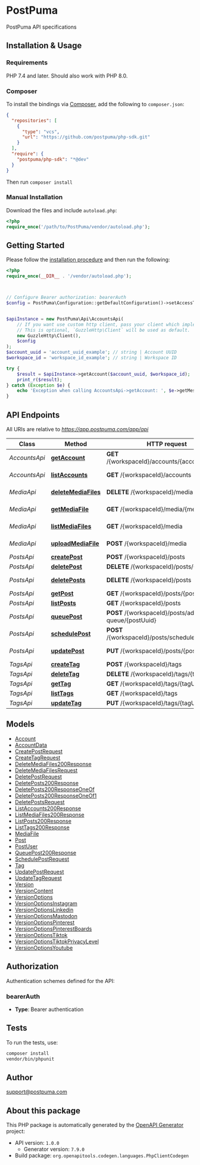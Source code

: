 # PostPuma

PostPuma API specifications


## Installation & Usage

### Requirements

PHP 7.4 and later.
Should also work with PHP 8.0.

### Composer

To install the bindings via [Composer](https://getcomposer.org/), add the following to `composer.json`:

```json
{
  "repositories": [
    {
      "type": "vcs",
      "url": "https://github.com/postpuma/php-sdk.git"
    }
  ],
  "require": {
    "postpuma/php-sdk": "*@dev"
  }
}
```

Then run `composer install`

### Manual Installation

Download the files and include `autoload.php`:

```php
<?php
require_once('/path/to/PostPuma/vendor/autoload.php');
```

## Getting Started

Please follow the [installation procedure](#installation--usage) and then run the following:

```php
<?php
require_once(__DIR__ . '/vendor/autoload.php');



// Configure Bearer authorization: bearerAuth
$config = PostPuma\Configuration::getDefaultConfiguration()->setAccessToken('YOUR_ACCESS_TOKEN');


$apiInstance = new PostPuma\Api\AccountsApi(
    // If you want use custom http client, pass your client which implements `GuzzleHttp\ClientInterface`.
    // This is optional, `GuzzleHttp\Client` will be used as default.
    new GuzzleHttp\Client(),
    $config
);
$account_uuid = 'account_uuid_example'; // string | Account UUID
$workspace_id = 'workspace_id_example'; // string | Workspace ID

try {
    $result = $apiInstance->getAccount($account_uuid, $workspace_id);
    print_r($result);
} catch (Exception $e) {
    echo 'Exception when calling AccountsApi->getAccount: ', $e->getMessage(), PHP_EOL;
}

```

## API Endpoints

All URIs are relative to *https://app.postpuma.com/app/api*

Class | Method | HTTP request | Description
------------ | ------------- | ------------- | -------------
*AccountsApi* | [**getAccount**](docs/Api/AccountsApi.md#getaccount) | **GET** /{workspaceId}/accounts/{accountUuid} | Get account
*AccountsApi* | [**listAccounts**](docs/Api/AccountsApi.md#listaccounts) | **GET** /{workspaceId}/accounts | List accounts
*MediaApi* | [**deleteMediaFiles**](docs/Api/MediaApi.md#deletemediafiles) | **DELETE** /{workspaceId}/media | Delete media files
*MediaApi* | [**getMediaFile**](docs/Api/MediaApi.md#getmediafile) | **GET** /{workspaceId}/media/{mediaUuid} | Get media file
*MediaApi* | [**listMediaFiles**](docs/Api/MediaApi.md#listmediafiles) | **GET** /{workspaceId}/media | List media files
*MediaApi* | [**uploadMediaFile**](docs/Api/MediaApi.md#uploadmediafile) | **POST** /{workspaceId}/media | Upload media file
*PostsApi* | [**createPost**](docs/Api/PostsApi.md#createpost) | **POST** /{workspaceId}/posts | Create post
*PostsApi* | [**deletePost**](docs/Api/PostsApi.md#deletepost) | **DELETE** /{workspaceId}/posts/{postUuid} | Delete post
*PostsApi* | [**deletePosts**](docs/Api/PostsApi.md#deleteposts) | **DELETE** /{workspaceId}/posts | Delete posts
*PostsApi* | [**getPost**](docs/Api/PostsApi.md#getpost) | **GET** /{workspaceId}/posts/{postUuid} | Get post
*PostsApi* | [**listPosts**](docs/Api/PostsApi.md#listposts) | **GET** /{workspaceId}/posts | List posts
*PostsApi* | [**queuePost**](docs/Api/PostsApi.md#queuepost) | **POST** /{workspaceId}/posts/add-to-queue/{postUuid} | Queue post
*PostsApi* | [**schedulePost**](docs/Api/PostsApi.md#schedulepost) | **POST** /{workspaceId}/posts/schedule/{postUuid} | Schedule post
*PostsApi* | [**updatePost**](docs/Api/PostsApi.md#updatepost) | **PUT** /{workspaceId}/posts/{postUuid} | Update post
*TagsApi* | [**createTag**](docs/Api/TagsApi.md#createtag) | **POST** /{workspaceId}/tags | Create tag
*TagsApi* | [**deleteTag**](docs/Api/TagsApi.md#deletetag) | **DELETE** /{workspaceId}/tags/{tagUuid} | Delete tag
*TagsApi* | [**getTag**](docs/Api/TagsApi.md#gettag) | **GET** /{workspaceId}/tags/{tagUuid} | Get tag
*TagsApi* | [**listTags**](docs/Api/TagsApi.md#listtags) | **GET** /{workspaceId}/tags | List tags
*TagsApi* | [**updateTag**](docs/Api/TagsApi.md#updatetag) | **PUT** /{workspaceId}/tags/{tagUuid} | Update tag

## Models

- [Account](docs/Model/Account.md)
- [AccountData](docs/Model/AccountData.md)
- [CreatePostRequest](docs/Model/CreatePostRequest.md)
- [CreateTagRequest](docs/Model/CreateTagRequest.md)
- [DeleteMediaFiles200Response](docs/Model/DeleteMediaFiles200Response.md)
- [DeleteMediaFilesRequest](docs/Model/DeleteMediaFilesRequest.md)
- [DeletePostRequest](docs/Model/DeletePostRequest.md)
- [DeletePosts200Response](docs/Model/DeletePosts200Response.md)
- [DeletePosts200ResponseOneOf](docs/Model/DeletePosts200ResponseOneOf.md)
- [DeletePosts200ResponseOneOf1](docs/Model/DeletePosts200ResponseOneOf1.md)
- [DeletePostsRequest](docs/Model/DeletePostsRequest.md)
- [ListAccounts200Response](docs/Model/ListAccounts200Response.md)
- [ListMediaFiles200Response](docs/Model/ListMediaFiles200Response.md)
- [ListPosts200Response](docs/Model/ListPosts200Response.md)
- [ListTags200Response](docs/Model/ListTags200Response.md)
- [MediaFile](docs/Model/MediaFile.md)
- [Post](docs/Model/Post.md)
- [PostUser](docs/Model/PostUser.md)
- [QueuePost200Response](docs/Model/QueuePost200Response.md)
- [SchedulePostRequest](docs/Model/SchedulePostRequest.md)
- [Tag](docs/Model/Tag.md)
- [UpdatePostRequest](docs/Model/UpdatePostRequest.md)
- [UpdateTagRequest](docs/Model/UpdateTagRequest.md)
- [Version](docs/Model/Version.md)
- [VersionContent](docs/Model/VersionContent.md)
- [VersionOptions](docs/Model/VersionOptions.md)
- [VersionOptionsInstagram](docs/Model/VersionOptionsInstagram.md)
- [VersionOptionsLinkedin](docs/Model/VersionOptionsLinkedin.md)
- [VersionOptionsMastodon](docs/Model/VersionOptionsMastodon.md)
- [VersionOptionsPinterest](docs/Model/VersionOptionsPinterest.md)
- [VersionOptionsPinterestBoards](docs/Model/VersionOptionsPinterestBoards.md)
- [VersionOptionsTiktok](docs/Model/VersionOptionsTiktok.md)
- [VersionOptionsTiktokPrivacyLevel](docs/Model/VersionOptionsTiktokPrivacyLevel.md)
- [VersionOptionsYoutube](docs/Model/VersionOptionsYoutube.md)

## Authorization

Authentication schemes defined for the API:
### bearerAuth

- **Type**: Bearer authentication

## Tests

To run the tests, use:

```bash
composer install
vendor/bin/phpunit
```

## Author

support@postpuma.com

## About this package

This PHP package is automatically generated by the [OpenAPI Generator](https://openapi-generator.tech) project:

- API version: `1.0.0`
    - Generator version: `7.9.0`
- Build package: `org.openapitools.codegen.languages.PhpClientCodegen`
